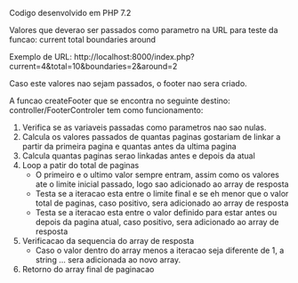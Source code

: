 Codigo desenvolvido em PHP 7.2

Valores que deverao ser passados como parametro na URL para teste da funcao:
current
total
boundaries
around

Exemplo de URL: http://localhost:8000/index.php?current=4&total=10&boundaries=2&around=2

Caso este valores nao sejam passados, o footer nao sera criado.

A funcao createFooter que se encontra no seguinte destino: controller/FooterControler tem como funcionamento:
1. Verifica se as variaveis passadas como parametros nao sao nulas.
2. Calcula os valores passados de quantas paginas gostariam de linkar a partir da primeira pagina e quantas antes da ultima pagina
3. Calcula quantas paginas serao linkadas antes e depois da atual
4. Loop a patir do total de paginas
    * O primeiro e o ultimo valor sempre entram, assim como os valores ate o limite inicial passado, logo sao adicionado ao array de resposta
    * Testa se a iteracao esta entre o limite final e se eh menor que o valor total de paginas, caso positivo, sera adicionado ao array de resposta
    * Testa se a iteracao esta entre o valor definido para estar antes ou depois da pagina atual, caso positivo, sera adicionado ao array de resposta
5. Verificacao da sequencia do array de resposta
    * Caso o valor dentro do array menos a iteracao seja diferente de 1, a string ... sera adicionada ao novo array.
6. Retorno do array final de paginacao
